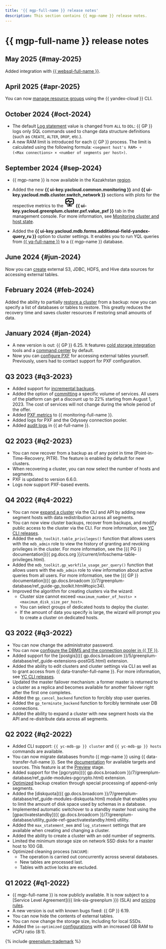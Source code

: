 ```yaml
---
title: '{{ mgp-full-name }} release notes'
description: This section contains {{ mgp-name }} release notes.
---
```


# {{ mgp-full-name }} release notes


## May 2025 {#may-2025}

Added integration with [{{ websql-full-name }}](operations/web-sql-query.md).


## April 2025 {#apr-2025}

You can now [manage resource groups](operations/resource-groups.md) using the {{ yandex-cloud }} CLI.

## October 2024 {#oct-2024}

* The default [Log statement](concepts/settings-list.md#setting-log-statement) value is changed from `ALL` to `DDL`: {{ GP }} logs only SQL commands used to change data structure definitions (such as `CREATE`, `ALTER`, `DROP`, etc.).
* A new RAM limit is introduced for each {{ GP }} process. The limit is calculated using the following formula: `<segment host's RAM> ÷ (<Max connections> × <number of segments per host>)`.

## September 2024 {#sep-2024}

* {{ mgp-name }} is now available in the Kazakhstan [region](../overview/concepts/region.md).

* Added the new **{{ ui-key.yacloud.common.monitoring }}** and **{{ ui-key.yacloud.mdb.cluster.switch_network }}** sections with plots for the respective metrics to the ![monitoring.svg](../_assets/console-icons/display-pulse.svg) **{{ ui-key.yacloud.greenplum.cluster.pxf.value_pxf }}** tab in the management console. For more information, see [Monitoring cluster and host state](operations/monitoring.md).


* Added the **{{ ui-key.yacloud.mdb.forms.additional-field-yandex-query_ru }}** option to cluster settings. It enables you to run YQL queries from [{{ yq-full-name }}](../query/concepts/index.md) to a {{ mgp-name }} database.


## June 2024 {#jun-2024}

Now you can [create](operations/index.md#pxf) external S3, JDBC, HDFS, and Hive data sources for accessing external tables.

## February 2024 {#feb-2024}

Added the ability to partially [restore a cluster](./operations/cluster-backups.md#restore) from a backup: now you can specify a list of databases or tables to restore. This greatly reduces the recovery time and saves cluster resources if restoring small amounts of data.

## January 2024 {#jan-2024}

* A new version is out: {{ GP }} 6.25. It features [cold storage integration](tutorials/yezzey.md) tools and a [command center](./concepts/command-center.md) by default.
* Now you can [configure PXF](operations/pxf/settings.md) for accessing external tables yourself. Previously, users had to contact support for PXF configuration.

## Q3 2023 {#q3-2023}

* Added support for [incremental backups](concepts/backup.md).
* Added the option of [committing](../billing/concepts/cvos.md) a specific volume of services. All users of the platform can get a discount up to 22% starting from August 1, 2023. The cost of services will not change during the whole period of the offer.
* Added [PXF metrics](metrics.md#managed-greenplum-pxf-metrics) to {{ monitoring-full-name }}.
* Added logs for PXF and the Odyssey connection pooler.
* Added [audit logs](at-ref.md) in {{ at-full-name }}.

## Q2 2023 {#q2-2023}

* You can now recover from a backup as of any point in time (Point-in-Time-Recovery, PITR). The feature is enabled by default for new clusters.
* When recovering a cluster, you can now select the number of hosts and segments.
* PXF is updated to version 6.6.0.
* Logs now support PXF-based events.

## Q4 2022 {#q4-2022}

* You can now [expand a cluster](operations/cluster-expand.md) via the CLI and API by adding new segment hosts with data redistribution across all segments.
* You can now view cluster backups, recover from backups, and modify public access to the cluster via the CLI. For more information, see [YC CLI releases](../cli/release-notes.md#version0.100.0).
* Added the `mdb_toolkit.table_privileges()` function that allows users with the `mdb_admin` role to view the history of granting and revoking privileges in the cluster. For more information, see the [{{ PG }} documentation]({{ pg.docs.org }}/current/infoschema-table-privileges.html).
* Added the `mdb_toolkit.gp_workfile_usage_per_query()` function that allows users with the `mdb_admin` role to view information about active queries from all users. For more information, see the [{{ GP }} documentation]({{ gp.docs.broadcom }}/7/greenplum-database/ref_guide-gp_toolkit.html#topic34).
* Improved the algorithm for creating clusters via the wizard:
    * Cluster size cannot exceed `<maximum_number_of_hosts> × <maximum_disk_size_per_host>`.
    * You can select groups of dedicated hosts to deploy the cluster.
    * If the amount of data you specify is large, the wizard will prompt you to create a cluster on dedicated hosts.

## Q3 2022 {#q3-2022}

* You can now change the administrator password.
* You can now [configure the DBMS and the connection pooler in {{ TF }}](https://github.com/yandex-cloud/terraform-provider-yandex/blob/master/CHANGELOG.md#0770-july-27-2022).
* Added support for the [postgis]({{ gp.docs.broadcom }}/5/greenplum-database/ref_guide-extensions-postGIS.html) extension.
* Added the ability to edit clusters and cluster settings via CLI as well as to grant access from {{ data-transfer-full-name }}. For more information, see [YC CLI releases](../cli/release-notes.md#version0.94.0).
* Updated the master failover mechanism: a former master is returned to a cluster as a replica and becomes available for another failover right after the first one completes.
* Added the `gp_cancel_backend` function to forcibly stop user queries.
* Added the `gp_terminate_backend` function to forcibly terminate user DB connections.
* Added the ability to expand a cluster with new segment hosts via the API and re-distribute data across all segments.

## Q2 2022 {#q2-2022}

* Added CLI support: `{{ yc-mdb-gp }} cluster` and `{{ yc-mdb-gp }} hosts` commands are available.
* You can now migrate databases from/to {{ mgp-name }} using {{ data-transfer-full-name }}. See the [documentation](../data-transfer/concepts/index.md#connectivity-matrix) for available targets and sources. This feature is at the [Preview](../overview/concepts/launch-stages.md) stage.
* Added support for the [pgcrypto]({{ gp.docs.broadcom }}/7/greenplum-database/ref_guide-modules-pgcrypto.html) extension.
* [Optimized](https://github.com/wal-g/wal-g/pull/1257) backup creation through special processing of append-only segments.
* Added the [diskquota]({{ gp.docs.broadcom }}/7/greenplum-database/ref_guide-modules-diskquota.html) module that enables you to limit the amount of disk space used by schemas in a database.
* Implemented automatic switchover to a standby master host using the [gpactivatestandby]({{ gp.docs.broadcom }}/7/greenplum-database/utility_guide-ref-gpactivatestandby.html) utility.
* Added the `max_statement_mem` and `log_statement` settings that are available when creating and changing a cluster.
* Added the ability to create a cluster with an odd number of segments.
* Limited the minimum storage size on network SSD disks for a master host to 100 GB.
* Optimized cleaning process (`VACUUM`):
  * The operation is carried out concurrently across several databases.
  * New tables are processed last.
  * Tables with active locks are excluded.

## Q1 2022 {#q1-2022}

* {{ mgp-full-name }} is now publicly available. It is now subject to a [Service Level Agreement]({{ link-sla-greenplum }}) (SLA) and [pricing rules](pricing/index.md).
* A new version is out with known bugs fixed: {{ GP }} 6.19.
* You can now hide the contents of external tables.
* You can now change the storage size, including for local SSDs.
* Added the `io-optimized` [configurations](concepts/instance-types.md) with an increased GB RAM to vCPU ratio (8:1).

{% include [greenplum-trademark](../_includes/mdb/mgp/trademark.md) %}

